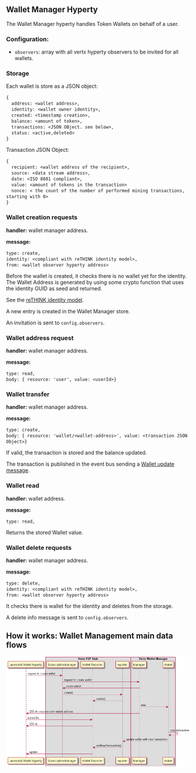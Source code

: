 ## Wallet Manager Hyperty

The Wallet Manager hyperty handles Token Wallets on behalf of a user.

### Configuration:

* `observers`: array with all vertx hyperty observers to be invited for all wallets.

### Storage

Each wallet is store as a JSON object:

```
{
  address: <wallet address>,
  identity: <wallet owner identity>,
  created: <timestamp creation>,
  balance: <amount of token>,
  transactions: <JSON OBject. see below>,
  status: <active,deleted>
}
```

Transaction JSON Object:
```
{
  recipient: <wallet address of the recipient>,
  source: <data stream address>,
  date: <ISO 8601 compliant>,
  value: <amount of tokens in the transaction>
  nonce: < the count of the number of performed mining transactions, starting with 0>
}
```

### Wallet creation requests

**handler:** wallet manager address.

**message:**

```
type: create,
identity: <compliant with reTHINK identity model>,
from: <wallet observer hyperty address>
```

Before the wallet is created, it checks there is no wallet yet for the identity. The Wallet Address is generated by using some crypto function that uses the identity GUID as seed and returned.

See the [reTHINK identity model](https://rethink-project.github.io/specs/datamodel/core/user-identity/).

A new entry is created in the Wallet Manager store.

An invitation is sent to `config.observers`.

### Wallet address request

**handler:** wallet manager address.

**message:**

```
type: read,
body: { resource: 'user', value: <userId>}
```

### Wallet transfer

**handler:** wallet manager address.

**message:**

```
type: create,
body: { resource: 'wallet/<wallet-address>', value: <transaction JSON Object>}
```

If valid, the transaction is stored and the balance updated.

The transaction is published in the event bus sending a [Wallet update message](https://rethink-project.github.io/specs/messages/wallet-messages/).

### Wallet read

**handler:** wallet address.

**message:**

```
type: read,
```

Returns the stored Wallet value.

### Wallet delete requests

**handler:** wallet manager address.

**message:**

```
type: delete,
identity: <compliant with reTHINK identity model>,
from: <wallet observer hyperty address>
```

It checks there is wallet for the identity and deletes from the storage.

A delete info message is sent to `config.observers`.

## How it works: Wallet Management main data flows

![Wallet Management main data flows](wallet-msc.png)
